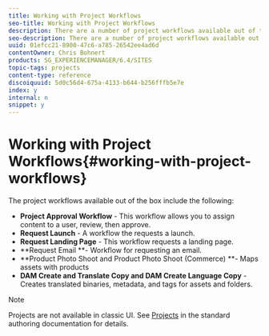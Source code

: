 ```yaml
---
title: Working with Project Workflows
seo-title: Working with Project Workflows
description: There are a number of project workflows available out of the box.
seo-description: There are a number of project workflows available out of the box.
uuid: 01efcc21-8900-47c6-a785-26542ee4ad6d
contentOwner: Chris Bohnert
products: SG_EXPERIENCEMANAGER/6.4/SITES
topic-tags: projects
content-type: reference
discoiquuid: 5d0c56d4-675a-4133-b644-b256fffb5e7e
index: y
internal: n
snippet: y
---
```


# Working with Project Workflows{#working-with-project-workflows}

The project workflows available out of the box include the following:

* **Project Approval Workflow** - This workflow allows you to assign content to a user, review, then approve.
* **Request Launch** - A workflow the requests a launch.
* **Request Landing Page** - This workflow requests a landing page.
* **Request Email **- Workflow for requesting an email.
* **Product Photo Shoot and Product Photo Shoot (Commerce) **- Maps assets with products
* **DAM Create and Translate Copy and DAM Create Language Copy** - Creates translated binaries, metadata, and tags for assets and folders.

>[!NOTE]
>
>Projects are not available in classic UI. See [Projects](../../../sites/authoring/using/projects.md) in the standard authoring documentation for details.

